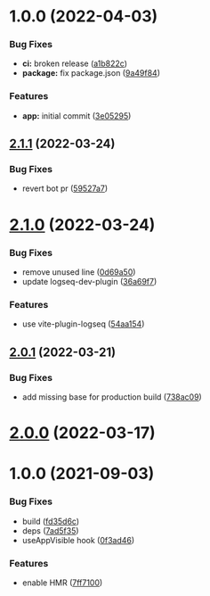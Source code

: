 # 1.0.0 (2022-04-03)


### Bug Fixes

* **ci:** broken release ([a1b822c](https://github.com/sawhney17/logseq-css-customizer/commit/a1b822c5691ec2dd796736eb3441e8477d5dbbdb))
* **package:** fix package.json ([9a49f84](https://github.com/sawhney17/logseq-css-customizer/commit/9a49f848bbbf2a1c55670a1841aeaf0d0d4eb2f1))


### Features

* **app:** initial commit ([3e05295](https://github.com/sawhney17/logseq-css-customizer/commit/3e05295b48bfd68ec708aeece62f109f5a0ff912))

## [2.1.1](https://github.com/pengx17/logseq-css-customizer/compare/v2.1.0...v2.1.1) (2022-03-24)


### Bug Fixes

* revert bot pr ([59527a7](https://github.com/pengx17/logseq-css-customizer/commit/59527a7044bec0ddd17a79de54844730e8a591a4))

# [2.1.0](https://github.com/pengx17/logseq-css-customizer/compare/v2.0.1...v2.1.0) (2022-03-24)


### Bug Fixes

* remove unused line ([0d69a50](https://github.com/pengx17/logseq-css-customizer/commit/0d69a504e4847b4859377ada65766b887920ae38))
* update logseq-dev-plugin ([36a69f7](https://github.com/pengx17/logseq-css-customizer/commit/36a69f7f13789cd86156273dbf8c01fad793b3e1))


### Features

* use vite-plugin-logseq ([54aa154](https://github.com/pengx17/logseq-css-customizer/commit/54aa154615eafa9af8727d0fc1f3031c5e610aa7))

## [2.0.1](https://github.com/pengx17/logseq-css-customizer/compare/v2.0.0...v2.0.1) (2022-03-21)


### Bug Fixes

* add missing base for production build ([738ac09](https://github.com/pengx17/logseq-css-customizer/commit/738ac09dab9785ccc3564117bc4026cfb4464e9a))

# [2.0.0](https://github.com/pengx17/logseq-css-customizer/compare/v1.0.0...v2.0.0) (2022-03-17)

# 1.0.0 (2021-09-03)


### Bug Fixes

* build ([fd35d6c](https://github.com/pengx17/logseq-css-customizer/commit/fd35d6c098e030920da26a65c734940a27b604df))
* deps ([7ad5f35](https://github.com/pengx17/logseq-css-customizer/commit/7ad5f351a645029823c3ab4cc04db2476948943a))
* useAppVisible hook ([0f3ad46](https://github.com/pengx17/logseq-css-customizer/commit/0f3ad46e2fe8f9326e796fb50f8f32d5c66d9bf8))


### Features

* enable HMR ([7ff7100](https://github.com/pengx17/logseq-css-customizer/commit/7ff7100552180c6d14f3df37a449b704da29270d))

